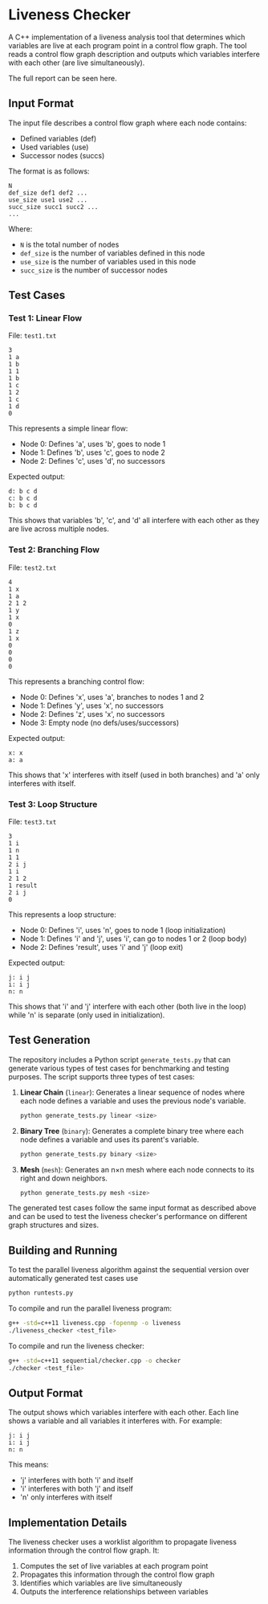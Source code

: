 # Liveness Checker

A C++ implementation of a liveness analysis tool that determines which variables are live at each program point in a control flow graph. The tool reads a control flow graph description and outputs which variables interfere with each other (are live simultaneously).

The full report can be seen here.

## Input Format

The input file describes a control flow graph where each node contains:

- Defined variables (def)
- Used variables (use)
- Successor nodes (succs)

The format is as follows:

```
N
def_size def1 def2 ...
use_size use1 use2 ...
succ_size succ1 succ2 ...
...
```

Where:

- `N` is the total number of nodes
- `def_size` is the number of variables defined in this node
- `use_size` is the number of variables used in this node
- `succ_size` is the number of successor nodes

## Test Cases

### Test 1: Linear Flow

File: `test1.txt`

```
3
1 a
1 b
1 1
1 b
1 c
1 2
1 c
1 d
0
```

This represents a simple linear flow:

- Node 0: Defines 'a', uses 'b', goes to node 1
- Node 1: Defines 'b', uses 'c', goes to node 2
- Node 2: Defines 'c', uses 'd', no successors

Expected output:

```
d: b c d
c: b c d
b: b c d
```

This shows that variables 'b', 'c', and 'd' all interfere with each other as they are live across multiple nodes.

### Test 2: Branching Flow

File: `test2.txt`

```
4
1 x
1 a
2 1 2
1 y
1 x
0
1 z
1 x
0
0
0
0
```

This represents a branching control flow:

- Node 0: Defines 'x', uses 'a', branches to nodes 1 and 2
- Node 1: Defines 'y', uses 'x', no successors
- Node 2: Defines 'z', uses 'x', no successors
- Node 3: Empty node (no defs/uses/successors)

Expected output:

```
x: x
a: a
```

This shows that 'x' interferes with itself (used in both branches) and 'a' only interferes with itself.

### Test 3: Loop Structure

File: `test3.txt`

```
3
1 i
1 n
1 1
2 i j
1 i
2 1 2
1 result
2 i j
0
```

This represents a loop structure:

- Node 0: Defines 'i', uses 'n', goes to node 1 (loop initialization)
- Node 1: Defines 'i' and 'j', uses 'i', can go to nodes 1 or 2 (loop body)
- Node 2: Defines 'result', uses 'i' and 'j' (loop exit)

Expected output:

```
j: i j
i: i j
n: n
```

This shows that 'i' and 'j' interfere with each other (both live in the loop) while 'n' is separate (only used in initialization).

## Test Generation

The repository includes a Python script `generate_tests.py` that can generate various types of test cases for benchmarking and testing purposes. The script supports three types of test cases:

1. **Linear Chain** (`linear`): Generates a linear sequence of nodes where each node defines a variable and uses the previous node's variable.

   ```bash
   python generate_tests.py linear <size>
   ```

2. **Binary Tree** (`binary`): Generates a complete binary tree where each node defines a variable and uses its parent's variable.

   ```bash
   python generate_tests.py binary <size>
   ```

3. **Mesh** (`mesh`): Generates an n×n mesh where each node connects to its right and down neighbors.
   ```bash
   python generate_tests.py mesh <size>
   ```

The generated test cases follow the same input format as described above and can be used to test the liveness checker's performance on different graph structures and sizes.

## Building and Running

To test the parallel liveness algorithm against the sequential version over automatically generated test cases use

```bash
python runtests.py
```

To compile and run the parallel liveness program:

```bash
g++ -std=c++11 liveness.cpp -fopenmp -o liveness
./liveness_checker <test_file>
```

To compile and run the liveness checker:

```bash
g++ -std=c++11 sequential/checker.cpp -o checker
./checker <test_file>
```

## Output Format

The output shows which variables interfere with each other. Each line shows a variable and all variables it interferes with. For example:

```
j: i j
i: i j
n: n
```

This means:

- 'j' interferes with both 'i' and itself
- 'i' interferes with both 'j' and itself
- 'n' only interferes with itself

## Implementation Details

The liveness checker uses a worklist algorithm to propagate liveness information through the control flow graph. It:

1. Computes the set of live variables at each program point
2. Propagates this information through the control flow graph
3. Identifies which variables are live simultaneously
4. Outputs the interference relationships between variables
